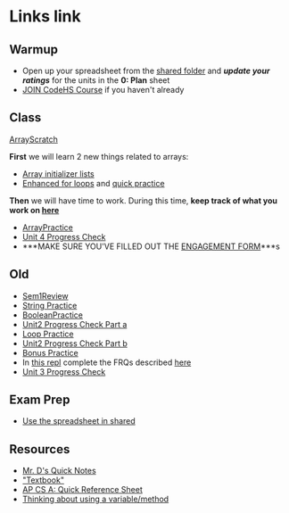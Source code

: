 # Links link
## Warmup
* Open up your spreadsheet from the [shared folder](https://drive.google.com/drive/folders/1Mjjk9aMo4twE6UWEnXV9YLTr4X2uZvMW?usp=sharing) and ***update your ratings*** for the units in the **0: Plan** sheet
* [JOIN CodeHS Course](https://codehs.com/go/F0EEA) if you haven't already

## Class
[ArrayScratch](https://replit.com/team/APCSA-Block8-2122/ArrayScratch)


**First** we will learn 2 new things related to arrays:

* [Array initializer lists](https://codehs.com/lms/assignment/60430564)
* [Enhanced for loops](https://codehs.com/lms/assignment/60430585) and [quick practice](https://codehs.com/lms/assignment/60430591)

**Then** we will have time to work. During this time, **keep track of what you work on [here](https://forms.gle/6b1ED8MqACqMC7nL9)**
* [ArrayPractice](https://replit.com/team/APCSA-Block8-2122/ArrayPractice)
* [Unit 4 Progress Check](https://apclassroom.collegeboard.org/8/assessments/assignments/36223186/)
* ***MAKE SURE YOU'VE FILLED OUT THE [ENGAGEMENT FORM](https://forms.gle/6b1ED8MqACqMC7nL9)***s
## Old
* [Sem1Review](https://apclassroom.collegeboard.org/8/assessments/assignments/44423593/)
* [String Practice](https://replit.com/team/APCSA-Block8-2122/StringPractice)
* [BooleanPractice](https://replit.com/team/APCSA-Block8-2122/BooleanPractice)
* [Unit2 Progress Check Part a](https://apclassroom.collegeboard.org/8/assessments/assignments/36223184)
* [Loop Practice](https://replit.com/team/APCSA-Block8-2122/LoopPractice)
* [Unit2 Progress Check Part b](https://apclassroom.collegeboard.org/8/assessments/assignments/36223183)
* [Bonus Practice](https://apclassroom.collegeboard.org/8/assessments/assignments/44830208/)
* In [this repl](https://replit.com/team/APCSA-Block8-2122/FRQ2-Practice) complete the FRQs described [here](files/frq2.pdf)
* [Unit 3 Progress Check](https://apclassroom.collegeboard.org/8/assessments/assignments/36223185/)

## Exam Prep
* [Use the spreadsheet in shared](https://drive.google.com/drive/folders/1Mjjk9aMo4twE6UWEnXV9YLTr4X2uZvMW?usp=sharing)

## Resources
* [Mr. D's Quick Notes](https://replit.com/@APCSA-Block8-2122/Coursework01MrDsQuickNotes)
* ["Textbook"](https://runestone.academy/ns/books/published/VAPCSA22/index.html)
* [AP CS A: Quick Reference Sheet](https://apstudents.collegeboard.org/ap/pdf/ap-computer-science-a-java-quick-reference_0.pdf)
* [Thinking about using a variable/method](https://gist.github.com/mrDonoghue/a8624071c0c342dfcb394d7df59f2bef)
